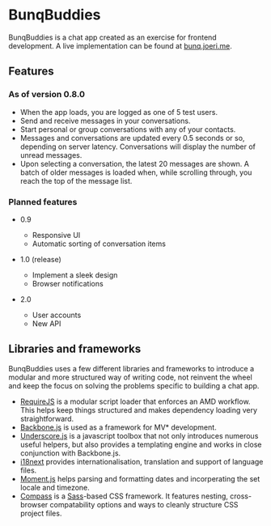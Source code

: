 #	BunqBuddies
BunqBuddies is a chat app created as an exercise for frontend development. A live implementation can be found at [bunq.joeri.me](http://bunq.joeri.me).

## Features

### As of version 0.8.0
* 	When the app loads, you are logged as one of 5 test users.
* 	Send and receive messages in your conversations.
* 	Start personal or group conversations with any of your contacts.
* 	Messages and conversations are updated every 0.5 seconds or so, depending on server latency. Conversations will display the number of unread messages.
* 	Upon selecting a conversation, the latest 20 messages are shown. A batch of older messages is loaded when, while scrolling through, you reach the top of the message list.

### Planned features
*   0.9
    * Responsive UI
    * Automatic sorting of conversation items

*   1.0 (release)
    * Implement a sleek design
    * Browser notifications

*   2.0
    * User accounts
    * New API

## Libraries and frameworks
BunqBuddies uses a few different libraries and frameworks to introduce a modular and more structured way of writing code, not reinvent the wheel and keep the focus on solving the problems specific to building a chat app.

* 	[RequireJS][] is a modular script loader that enforces an AMD workflow. This helps keep things structured and makes dependency loading very straightforward.
* 	[Backbone.js][] is used as a framework for MV* development.
* 	[Underscore.js][] is a javascript toolbox that not only introduces numerous useful helpers, but also provides a templating engine and works in close conjunction with Backbone.js.
* 	[i18next][] provides internationalisation, translation and support of language files.
* 	[Moment.js][] helps parsing and formatting dates and incorperating the set locale and timezone.
* 	[Compass][] is a [Sass][]-based CSS framework. It features nesting, cross-browser compatability options and ways to cleanly structure CSS project files.

[RequireJS]: http://requirejs.org/
[Backbone.js]: http://backbonejs.org/
[Underscore.js]: http://underscorejs.org/
[i18next]: http://i18next.com/
[Moment.js]: http://momentjs.com/
[Compass]: http://compass-style.org/
[Sass]: http://sass-lang.com/